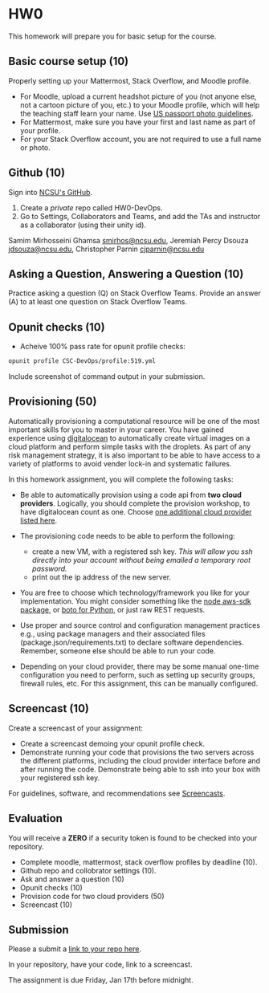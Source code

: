 # HW0

This homework will prepare you for basic setup for the course.

## Basic course setup (10)

Properly setting up your Mattermost, Stack Overflow, and Moodle profile.

* For Moodle, upload a current headshot picture of you (not anyone else, not a cartoon picture of you, etc.) to your Moodle profile, which will help the teaching staff learn your name. Use [US passport photo guidelines](http://travel.state.gov/passport/pptphotoreq/photocomptemplate/photocomptemplate_5297.html).
* For Mattermost, make sure you have your first and last name as part of your profile.
* For your Stack Overflow account, you are not required to use a full name or photo.

## Github (10)

Sign into [NCSU's GitHub](https://github.ncsu.edu/).

1. Create a *private* repo called HW0-DevOps. 
2. Go to Settings, Collaborators and Teams, and add the TAs and instructor as a collaborator (using their unity id).

Samim Mirhosseini Ghamsa <smirhos@ncsu.edu>, Jeremiah Percy Dsouza <jdsouza@ncsu.edu>, Christopher Parnin <cjparnin@ncsu.edu>

## Asking a Question, Answering a Question (10)

Practice asking a question (Q) on Stack Overflow Teams. Provide an answer (A) to at least one question on Stack Overflow Teams.

## Opunit checks (10)

* Acheive 100% pass rate for opunit profile checks:

```sh
opunit profile CSC-DevOps/profile:519.yml
```

Include screenshot of command output in your submission.

## Provisioning (50)

Automatically provisioning a computational resource will be one of the most important skills for you to master in your career.  You have gained experience using [digitalocean](https://developers.digitalocean.com/v2/) to automatically create virtual images on a cloud platform and perform simple tasks with the droplets. As part of any risk management strategy, it is also important to be able to have access to a variety of platforms to avoid vender lock-in and systematic failures.

In this homework assignment, you will complete the following tasks:

* Be able to automatically provision using a code api from **two cloud providers**. Logically, you should complete the provision workshop, to have digitalocean count as one. Choose [one additional cloud provider listed here](Cloud-Providers.md).

* The provisioning code needs to be able to perform the following:
  - create a new VM, with a registered ssh key. *This will allow you ssh directly into your account without being emailed a temporary root password.*
  - print out the ip address of the new server.

* You are free to choose which technology/framework you like for your implementation. You might consider something like the [node aws-sdk package](https://www.npmjs.com/package/aws-sdk), or [boto for Python](https://aws.amazon.com/sdk-for-python/), or just raw REST requests.

* Use proper and source control and configuration management practices e.g., using package managers and their associated files (package.json/requirements.txt) to declare software dependencies. Remember, someone else should be able to run your code.

* Depending on your cloud provider, there may be some manual one-time configuration you need to perform, such as setting up security groups, firewall rules, etc. For this assignment, this can be manually configured.

## Screencast (10)

Create a screencast of your assignment:

* Create a screencast demoing your opunit profile check.
* Demonstrate running your code that provisions the two servers across the different platforms, including the cloud provider interface before and after running the code. Demonstrate being able to ssh into your box with your registered ssh key.

For guidelines, software, and recommendations see [Screencasts](HW/Screencasts.md).

## Evaluation

You will receive a **ZERO** if a security token is found to be checked into your repository.

* Complete moodle, mattermost, stack overflow profiles by deadline (10).
* Github repo and collobrator settings (10).
* Ask and answer a question (10)
* Opunit checks (10)
* Provision code for two cloud providers (50)
* Screencast (10)

## Submission

Please a submit a [link to your repo here](https://docs.google.com/forms/d/e/1FAIpQLScpsVVjgEdDWxL1ejbi8tg1HArv3B4yva98_jhUd_hIF_CQnA/viewform?usp=sf_link).

In your repository, have your code, link to a screencast.

The assignment is due Friday, Jan 17th before midnight.


